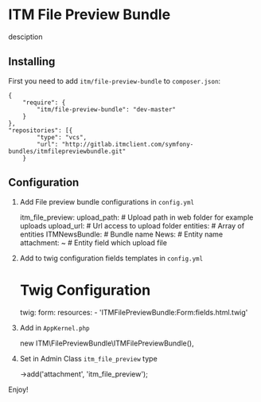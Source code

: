 ITM File Preview Bundle
========================

desciption

Installing
----------------------------------

First you need to add `itm/file-preview-bundle` to `composer.json`:

	{
		"require": {
        	"itm/file-preview-bundle": "dev-master"
		}
	},
	"repositories": [{
            "type": "vcs",
            "url": "http://gitlab.itmclient.com/symfony-bundles/itmfilepreviewbundle.git"
        }
	

Configuration
-------------------------------------

1. Add File preview bundle configurations in `config.yml`

    itm_file_preview:
        upload_path: # Upload path in web folder for example uploads
        upload_url:  # Url access to upload folder
        entities:    # Array of entities
            ITMNewsBundle:  # Bundle name
                News:       # Entity name
                    attachment: ~ # Entity field which upload file

2. Add to twig configuration fields templates in `config.yml`

    # Twig Configuration
    twig:
        form:
            resources:
                - 'ITMFilePreviewBundle:Form:fields.html.twig'

3. Add in `AppKernel.php`

    new ITM\FilePreviewBundle\ITMFilePreviewBundle(),

4. Set in Admin Class `itm_file_preview` type

    ->add('attachment', 'itm_file_preview');



Enjoy!

